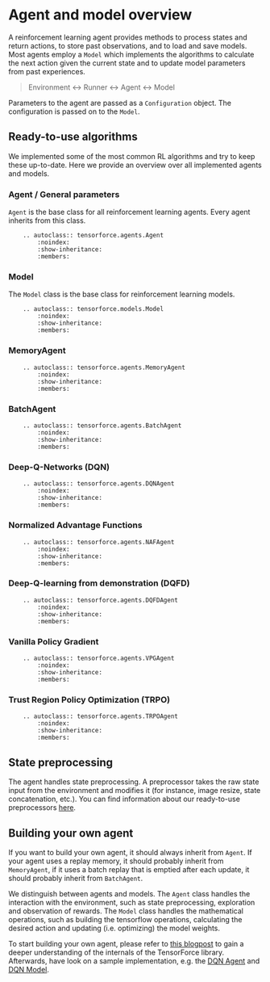 Agent and model overview
========================

A reinforcement learning agent provides methods to process states and
return actions, to store past observations, and to load and save models.
Most agents employ a `Model` which implements the algorithms to
calculate the next action given the current state and to update model
parameters from past experiences.

> Environment <-> Runner <-> Agent <-> Model

Parameters to the agent are passed as a `Configuration` object. The
configuration is passed on to the `Model`.

Ready-to-use algorithms
-----------------------

We implemented some of the most common RL algorithms and try to keep
these up-to-date. Here we provide an overview over all implemented
agents and models.

### Agent / General parameters

`Agent` is the base class for all reinforcement learning agents. Every
agent inherits from this class.

```eval_rst
    .. autoclass:: tensorforce.agents.Agent
        :noindex:
        :show-inheritance:
        :members:
```

### Model

The `Model` class is the base class for reinforcement learning models.

```eval_rst
    .. autoclass:: tensorforce.models.Model
        :noindex:
        :show-inheritance:
        :members:
```


### MemoryAgent


```eval_rst
    .. autoclass:: tensorforce.agents.MemoryAgent
        :noindex:
        :show-inheritance:
        :members:
```


### BatchAgent


```eval_rst
    .. autoclass:: tensorforce.agents.BatchAgent
        :noindex:
        :show-inheritance:
        :members:
```


### Deep-Q-Networks (DQN)

```eval_rst
    .. autoclass:: tensorforce.agents.DQNAgent
        :noindex:
        :show-inheritance:
        :members:
```


### Normalized Advantage Functions


```eval_rst
    .. autoclass:: tensorforce.agents.NAFAgent
        :noindex:
        :show-inheritance:
        :members:
```

### Deep-Q-learning from demonstration (DQFD)

```eval_rst
    .. autoclass:: tensorforce.agents.DQFDAgent
        :noindex:
        :show-inheritance:
        :members:
```

### Vanilla Policy Gradient


```eval_rst
    .. autoclass:: tensorforce.agents.VPGAgent
        :noindex:
        :show-inheritance:
        :members:
```

### Trust Region Policy Optimization (TRPO)


```eval_rst
    .. autoclass:: tensorforce.agents.TRPOAgent
        :noindex:
        :show-inheritance:
        :members:
```

State preprocessing
-------------------

The agent handles state preprocessing. A preprocessor takes the raw state input
from the environment and modifies it (for instance, image resize, state 
concatenation, etc.). You can find information about our ready-to-use
preprocessors [here](preprocessing.md).


Building your own agent
-----------------------

If you want to build your own agent, it should always inherit from
`Agent`. If your agent uses a replay memory, it should probably inherit
from `MemoryAgent`, if it uses a batch replay that is emptied after each update,
it should probably inherit from `BatchAgent`.

We distinguish between agents and models. The `Agent` class handles the
interaction with the environment, such as state preprocessing, exploration
and observation of rewards. The `Model` class handles the mathematical
operations, such as building the tensorflow operations, calculating the
desired action and updating (i.e. optimizing) the model weights.

To start building your own agent, please refer to
[this blogpost](https://reinforce.io) to gain a deeper understanding of the
internals of the TensorForce library. Afterwards, have look on a sample
implementation, e.g. the [DQN Agent](https://github.com/reinforceio/tensorforce/blob/master/tensorforce/agents/dqn_agent.py)
and [DQN Model](https://github.com/reinforceio/tensorforce/blob/master/tensorforce/models/dqn_model.py).

